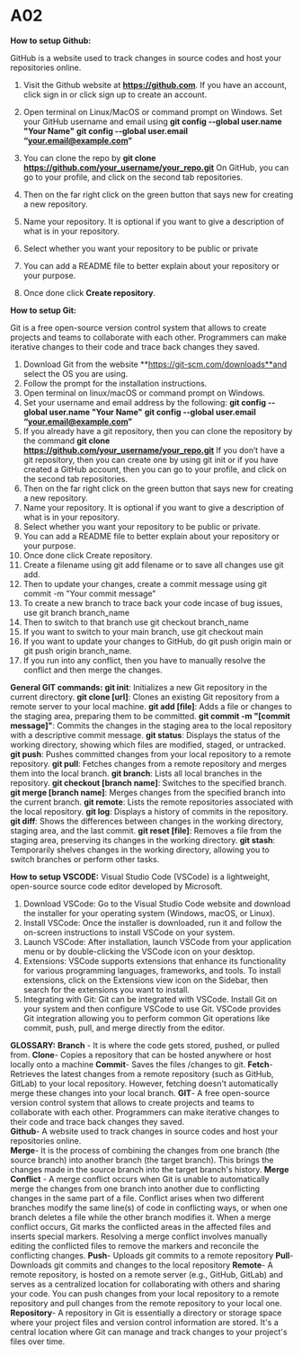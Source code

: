 # A02

**How to setup Github:**

GitHub is a website used to track changes in source codes and host your repositories online.  
1.	Visit the Github website at **https://github.com**. If you have an account, click sign in  or click sign up  to create an account.

2.	Open terminal on Linux/MacOS or command prompt on Windows. Set your GitHub username and email using **git config --global user.name "Your Name"**
**git config --global user.email “your.email@example.com”**
3.	You can clone the repo by **git clone https://github.com/your_username/your_repo.git**
On GitHub, you can go to your profile, and click on the second tab repositories.  
4.	Then on the far right click on the green button that says new for creating a new repository. 

5.	Name your repository. It is optional if you want to give a description of what is in your repository. 
6.	Select whether you want your repository to be public or private 
7.	You can add a README file to better explain about your repository or your purpose. 
8.	Once done click **Create repository**.

**How to setup Git:**

Git is a free open-source version control system that allows to create projects and teams to collaborate with each other. Programmers can make iterative changes to their code and trace back changes they saved.   
1.	Download Git from the website **https://git-scm.com/downloads**and select the OS you are using. 
2.	Follow the prompt for the installation instructions.
3.	Open terminal on linux/macOS or command prompt on Windows. 
4.	Set your username and email address by the following:
**git config --global user.name "Your Name"**
**git config --global user.email “your.email@example.com”**
5.	If you already have a git repository, then you can clone the repository by the command **git clone https://github.com/your_username/your_repo.git**
If you don’t have a git repository, then you can create one by using git init or if you have created a GitHub account, then you can go to your profile, and click on the second tab repositories.  
6.	Then on the far right click on the green button that says new for creating a new repository. 
7.	Name your repository. It is optional if you want to give a description of what is in your repository. 
8.	Select whether you want your repository to be public or private. 
9.	You can add a README file to better explain about your repository or your purpose. 
10.	Once done click Create repository. 
11.	Create a filename using git add filename or to save all changes use git add.
12.	Then to update your changes, create a commit message using git commit -m "Your commit message"
13.	To create a new branch to trace back your code incase of bug issues, use git branch branch_name
14.	Then to switch to that branch use git checkout branch_name
15.	If you want to switch to your main branch, use git checkout main
16.	If you want to update your changes to GitHub, do git push origin main or git push origin branch_name.
17.	If you run into any conflict, then you have to manually resolve the conflict and then merge the changes.

**General GIT commands:**
**git init**: Initializes a new Git repository in the current directory.
**git clone [url]**: Clones an existing Git repository from a remote server to your local machine.
**git add [file]**: Adds a file or changes to the staging area, preparing them to be committed.
**git commit -m "[commit message]"**: Commits the changes in the staging area to the local repository with a descriptive commit message.
**git status**: Displays the status of the working directory, showing which files are modified, staged, or untracked.
**git push**: Pushes committed changes from your local repository to a remote repository.
**git pull**: Fetches changes from a remote repository and merges them into the local branch.
**git branch**: Lists all local branches in the repository.
**git checkout [branch name]**: Switches to the specified branch.
**git merge [branch name]**: Merges changes from the specified branch into the current branch.
**git remote**: Lists the remote repositories associated with the local repository.
**git log**: Displays a history of commits in the repository.
**git diff**: Shows the differences between changes in the working directory, staging area, and the last commit.
**git reset [file]**: Removes a file from the staging area, preserving its changes in the working directory.
**git stash**: Temporarily shelves changes in the working directory, allowing you to switch branches or perform other tasks.

**How to setup VSCODE:**
Visual Studio Code (VSCode) is a lightweight, open-source source code editor developed by Microsoft.
1.	Download VSCode: Go to the Visual Studio Code website and download the installer for your operating system (Windows, macOS, or Linux).
2.	Install VSCode: Once the installer is downloaded, run it and follow the on-screen instructions to install VSCode on your system.
3.	Launch VSCode: After installation, launch VSCode from your application menu or by double-clicking the VSCode icon on your desktop. 
4.	Extensions: VSCode supports extensions that enhance its functionality for various programming languages, frameworks, and tools. To install extensions, click on the Extensions view icon on the Sidebar, then search for the extensions you want to install. 
5.	Integrating with Git: Git can be integrated with VSCode. Install Git on your system and then configure VSCode to use Git. VSCode provides Git integration allowing you to perform common Git operations like commit, push, pull, and merge directly from the editor.

**GLOSSARY:**
**Branch** - It is where the code gets stored, pushed, or pulled from. 
**Clone**- Copies a repository that can be hosted anywhere or host locally onto a machine
**Commit**- Saves the files /changes to git. 
**Fetch**- Retrieves the latest changes from a remote repository (such as GitHub, GitLab) to your local repository. However, fetching doesn't automatically merge these changes into your local branch.
**GIT**- A free open-source version control system that allows to create projects and teams to collaborate with each other. Programmers can make iterative changes to their code and trace back changes they saved.   
**Github**- A website used to track changes in source codes and host your repositories online.  
**Merge**- It is the process of combining the changes from one branch (the source branch) into another branch (the target branch). This brings the changes made in the source branch into the target branch's history.
**Merge Conflict** - A merge conflict occurs when Git is unable to automatically merge the changes from one branch into another due to conflicting changes in the same part of a file. Conflict arises when two different branches modify the same line(s) of code in conflicting ways, or when one branch deletes a file while the other branch modifies it. When a merge conflict occurs, Git marks the conflicted areas in the affected files and inserts special markers. Resolving a merge conflict involves manually editing the conflicted files to remove the markers and reconcile the conflicting changes.
**Push**- Uploads git commits to a remote repository 
**Pull**- Downloads git commits and changes to the local repository
**Remote**- A remote repository, is hosted on a remote server (e.g., GitHub, GitLab) and serves as a centralized location for collaborating with others and sharing your code. You can push changes from your local repository to a remote repository and pull changes from the remote repository to your local one.
**Repository**- A repository in Git is essentially a directory or storage space where your project files and version control information are stored. It's a central location where Git can manage and track changes to your project's files over time.


